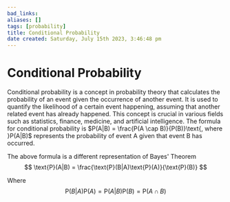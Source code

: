 ```yaml
---
bad_links: 
aliases: []
tags: [probability]
title: Conditional Probability
date created: Saturday, July 15th 2023, 3:46:48 pm
---
```

# Conditional Probability

Conditional probability is a concept in probability theory that calculates the probability of an event given the occurrence of another event. It is used to quantify the likelihood of a certain event happening, assuming that another related event has already happened. This concept is crucial in various fields such as statistics, finance, medicine, and artificial intelligence. The formula for conditional probability is $P(A|B) = \frac{P(A \cap B)}{P(B)}\text{, where }P(A|B)$ represents the probability of event A given that event B has occurred.

The above formula is a different representation of Bayes' Theorem
$$
\text{P}(A|B) = \frac{\text{P}(B|A)\text{P}(A)}{\text{P}(B)}
$$

Where 
$$
\text{P}(B|A)\text{P}(A) = \text{P}(A|B)\text{P}(B) = \text{P}(A\cap B)
$$